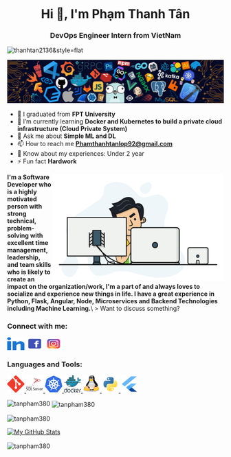 
<h1 align="center">Hi 👋, I'm Phạm Thanh Tân</h1>
<h3 align="center">DevOps Engineer Intern from VietNam</h3>

<p align="left"> <img src="https://komarev.com/ghpvc/?username=tanpham380&color=orange" alt="thanhtan2136&style=flat" /> </p>


[![](./src/header_.png)](#)

- 🔭 I graduated from **FPT University**
- 🌱 I’m currently learning **Docker and Kubernetes to build a private cloud infrastructure (Cloud Private System)**
- 💬 Ask me about **Simple ML and DL**
- 📫 How to reach me **Phamthanhtanlop92@gmail.com**
- 📄 Know about my experiences: Under 2 year
- ⚡ Fun fact **Hardwork**
<img align="right" alt="Coding" width="400" src="./src/me_1.gif">
<b>I'm a Software Developer who is a highly motivated person with strong technical, problem-solving with excellent time management, leadership, and team skills who is likely to create an impact on the organization/work, I'm a part of and always loves to socialize and experience new things in life. I have a great experience in Python, Flask, Angular, Node, Microservices and Backend Technologies including Machine Learning.</b>\
> Want to discuss something?

<!-- <! You can reach out to me on discord at <b>Dwanzil#8489</b>. >. -->

<h3 align="left">Connect with me:</h3>
<p align="left">
<a href="https://www.linkedin.com/in/ph%E1%BA%A1m-thanh-t%C3%A2n-b355a3254/" target="blank"><img align="center" src="./src/linked-in-alt.svg" alt="Thanh Tan"height ="30" width="40" /></a>
<a href="https://www.facebook.com/ChuChimChuych/" target="blank"><img align="center" src="./src/facebook.png" alt="Thanh Tan" height = "30" width="40" /></a>
<a href="https://www.instagram.com/chusoicon.c/" target="blank"><img align="center" src="./src/instagram.png" alt="Thanh Tan" height="30" width="40" /></a>
</p>

<h3 align="left">Languages and Tools:</h3>
<p 
   align="left"> <a href="https://git-scm.com/" target="_blank" rel="noreferrer"> <img
   src="./src/git-scm-icon.svg" alt="Git" width="40" height="40" /> </a> 
   <a
      href="https://www.microsoft.com/en-us/sql-server" target="_blank" rel="noreferrer"> <img
      src="./src/microsoft-sql-server-logo.svg" alt="Mssql" width="40"
      height="40" /> </a> <a href="https://kubernetes.io/" target="_blank" rel="noreferrer"> <img
      src="./src/kubernetes-icon.svg" alt="Kubernetes" width="40" height="40" /> 
   </a>
   <a href="https://www.docker.com/" target="_blank" rel="noreferrer">
   <img src="./src/docker-official.svg" alt="Docker" width="40" height="40" />
   </a> 
   <a href="https://www.linux.org/" target="_blank" rel="noreferrer"> <img
      src="./src/linux-tux.svg" alt="Linux" width="40" height="40" /> </a>
   <a href="https://www.python.org" target="_blank"rel="noreferrer"> <img
      src="./src/python-original.svg"
      alt="Python" width="40" height="40" /> </a> 
   <a href="https://flutter.dev/" target="_blank" rel="noreferrer">
   <img src="./src/flutter_logo.svg" alt="Flutter" width="40" height="40" />
   </a> 
</p>

<p><img align="left" src="https://github-readme-stats.vercel.app/api/top-langs?username=tanpham380&show_icons=true&locale=en&layout=compact" alt="tanpham380" /></p>

<p>&nbsp;<img align="center" src="https://github-readme-stats.vercel.app/api?username=tanpham380&show_icons=true&locale=en" alt="tanpham380" /></p>

<p><img align="center" src="https://github-readme-streak-stats.herokuapp.com/?user=tanpham380&" alt="tanpham380" /></p>


<p><a href="https://github.com/vaibhavvikas#gh-dark-mode-only"><img src="https://raw.githubusercontent.com/vaibhavvikas/vaibhavvikas/output/github-contribution-grid-snake-dark.svg#gh-dark-mode-only" alt="My GitHub Stats"/></a></p>

<p><img align="center" src="https://github-readme-stats.vercel.app/api/top-langs?username=tanpham380&show_icons=true&locale=en&layout=compact" alt="tanpham380" /></p>